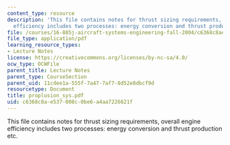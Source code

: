 ```yaml
---
content_type: resource
description: 'This file contains notes for thrust sizing requirements, overall engine
  efficiency includes two processes: energy conversion and thrust production etc.'
file: /courses/16-885j-aircraft-systems-engineering-fall-2004/c6368c8ae537008c0be6a4aa7226621f_proplusion_sys.pdf
file_type: application/pdf
learning_resource_types:
- Lecture Notes
license: https://creativecommons.org/licenses/by-nc-sa/4.0/
ocw_type: OCWFile
parent_title: Lecture Notes
parent_type: CourseSection
parent_uid: 11cdee1a-555f-7a47-7af7-8d52e8dbcf9d
resourcetype: Document
title: proplusion_sys.pdf
uid: c6368c8a-e537-008c-0be6-a4aa7226621f
---
```

This file contains notes for thrust sizing requirements, overall engine efficiency includes two processes: energy conversion and thrust production etc.
